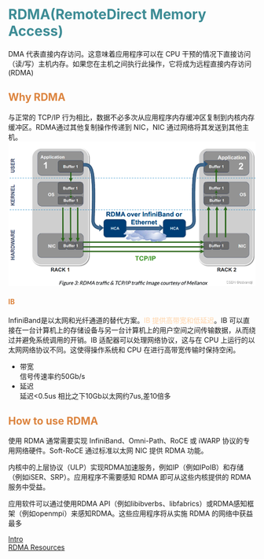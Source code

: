 # <font color="3d8c95">RDMA(RemoteDirect Memory Access)</font>
DMA 代表直接内存访问。这意味着应用程序可以在 CPU 干预的情况下直接访问（读/写）主机内存。如果您在主机之间执行此操作，它将成为远程直接内存访问 (RDMA)

## <font color="dc843f">Why RDMA</font>
与正常的 TCP/IP 行为相比，数据不必多次从应用程序内存缓冲区复制到内核内存缓冲区。RDMA通过其他复制操作传递到 NIC，NIC 通过网络将其发送到其他主机。
![alt text](assets/images/rdma_vs_TCPIP.png)

#### <font color="dc843f">IB</font>
InfiniBand是以太网和光纤通道的替代方案。<font color="fed3a8">IB 提供高带宽和低延迟</font>。IB 可以直接在一台计算机上的存储设备与另一台计算机上的用户空间之间传输数据，从而绕过并避免系统调用的开销。IB 适配器可以处理网络协议，这与在 CPU 上运行的以太网网络协议不同。这使得操作系统和 CPU 在进行高带宽传输时保持空闲。
- 带宽  
信号传速率约50Gb/s
- 延迟  
延迟<0.5us 相比之下10Gb以太网约7us,差10倍多

## <font color="dc843f">How to use RDMA</font>
使用 RDMA 通常需要实现 InfiniBand、Omni-Path、RoCE 或 iWARP 协议的专用网络硬件。Soft-RoCE 通过标准以太网 NIC 提供 RDMA 功能。

内核中的上层协议（ULP）实现RDMA加速服务，例如IP（例如IPoIB）和存储（例如iSER、SRP）。应用程序不需要感知 RDMA 即可从这些内核提供的 RDMA 服务中受益。

应用软件可以通过使用RDMA API（例如libibverbs、libfabrics）或RDMA感知框架（例如openmpi）来感知RDMA。这些应用程序将从实施 RDMA 的网络中获益最多

[Intro](https://cloud.tencent.com/developer/article/2372479)  
[RDMA Resources](https://gist.github.com/aagontuk/705315c94eeaf657b3f35b011c233c19)
